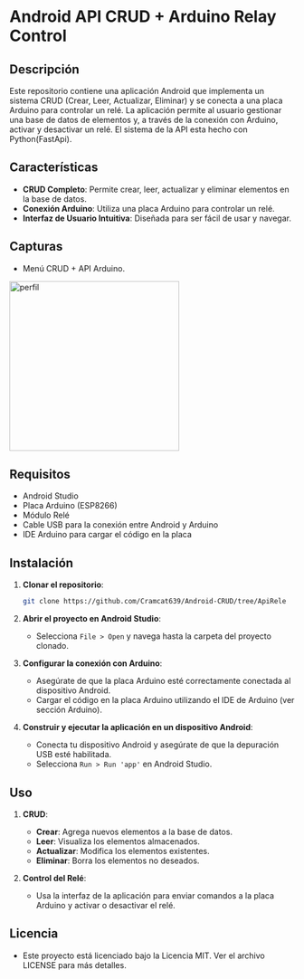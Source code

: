 # Android API CRUD + Arduino Relay Control

## Descripción

Este repositorio contiene una aplicación Android que implementa un sistema CRUD (Crear, Leer, Actualizar, Eliminar) y se conecta a una placa Arduino para controlar un relé. 
La aplicación permite al usuario gestionar una base de datos de elementos y, a través de la conexión con Arduino, activar y desactivar un relé.
El sistema de la API esta hecho con Python(FastApi).

## Características

- **CRUD Completo**: Permite crear, leer, actualizar y eliminar elementos en la base de datos.
- **Conexión Arduino**: Utiliza una placa Arduino para controlar un relé.
- **Interfaz de Usuario Intuitiva**: Diseñada para ser fácil de usar y navegar.

## Capturas
- Menú CRUD + API Arduino.
<img src="https://i.postimg.cc/Cxb4xvgq/apiRele.jpg" alt="perfil" width="300">

## Requisitos

- Android Studio
- Placa Arduino (ESP8266)
- Módulo Relé
- Cable USB para la conexión entre Android y Arduino
- IDE Arduino para cargar el código en la placa

## Instalación

1. **Clonar el repositorio**:

    ```sh
    git clone https://github.com/Cramcat639/Android-CRUD/tree/ApiRele
    ```

2. **Abrir el proyecto en Android Studio**:

    - Selecciona `File > Open` y navega hasta la carpeta del proyecto clonado.

3. **Configurar la conexión con Arduino**:

    - Asegúrate de que la placa Arduino esté correctamente conectada al dispositivo Android.
    - Cargar el código en la placa Arduino utilizando el IDE de Arduino (ver sección Arduino).

4. **Construir y ejecutar la aplicación en un dispositivo Android**:

    - Conecta tu dispositivo Android y asegúrate de que la depuración USB esté habilitada.
    - Selecciona `Run > Run 'app'` en Android Studio.

## Uso

1. **CRUD**:

    - **Crear**: Agrega nuevos elementos a la base de datos.
    - **Leer**: Visualiza los elementos almacenados.
    - **Actualizar**: Modifica los elementos existentes.
    - **Eliminar**: Borra los elementos no deseados.

2. **Control del Relé**:

    - Usa la interfaz de la aplicación para enviar comandos a la placa Arduino y activar o desactivar el relé.

## Licencia

- Este proyecto está licenciado bajo la Licencia MIT. Ver el archivo LICENSE para más detalles.
